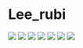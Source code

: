 # Lee_rubi

<a href="①버튼을 눌렀을 때 이동할 링크" target="_blank">
<img src="https://img.shields.io/badge/②뱃지레이블-③배경색?style=④뱃지모양&logo=⑤로고&logoColor=로고색상"/></a>


<!--인스타그램-->
<a href="https://www.instagram.com/reel/DOjVV2PjHPp/?igsh=YzM1eDcyOTBoeW1r" target="_blank">
<img src="https://img.shields.io/badge/Instagram-000?style=social&logo=instagram&logoColor=E4405F"/></a>

<!--블로그-->

<a href="https://blog.naver.com/shelby_0701" target="_blank">
<a href="https://blog.naver.com/lio97" target="_blank"><img src="https://img.shields.io/badge/Blog-000?style=social&logo=naver&logoColor=03C75A"/></a>

<!--HTML-->
<img src="https://img.shields.io/badge/HTML5-E34F26?style=for-the-badge&logo=html5&logoColor=FFF"/>

<!--CSS-->
<img src="https://img.shields.io/badge/CSS3-1572B6?style=for-the-badge&logo=css3&logoColor=FFF"/> 


<!--Jquery-->
<img src="https://img.shields.io/badge/jquery-0769AD?style=for-the-badge&logo=jquery&logoColor=FFF"/> 


<!--GitHub-->

<a href="①버튼을 눌렀을 때 이동할 링크" target="_blank">
<img src="https://img.shields.io/badge/GitHub-EAEAEA?style=for-the-badge&logo=github&logoColor=000"/> 
